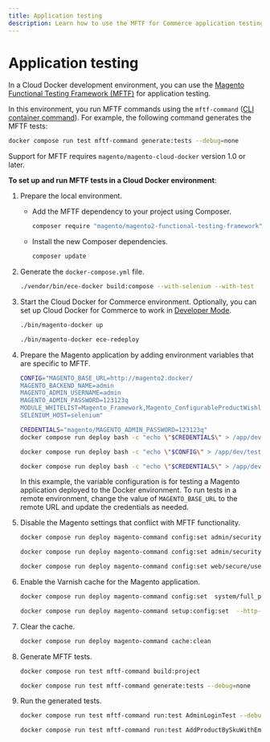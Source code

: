 ```yaml
---
title: Application testing
description: Learn how to use the MFTF for Commerce application testing in the Cloud Docker environment.
---
```


# Application testing

In a Cloud Docker development environment, you can use the [Magento Functional Testing Framework (MFTF)][MFTF docs] for application testing.

In this environment, you run MFTF commands using the `mftf-command` ([CLI container command](../containers/cli.md#cli-container-commands)). For example, the following command generates the MFTF tests:

```bash
docker compose run test mftf-command generate:tests --debug=none
```

<InlineAlert variant="info" slots="text"/>

Support for MFTF requires `magento/magento-cloud-docker` version 1.0 or later.

**To set up and run MFTF tests in a Cloud Docker environment**:

1. Prepare the local environment.

   -  Add the MFTF dependency to your project using Composer.

      ```bash
      composer require "magento/magento2-functional-testing-framework" --no-update
      ```

   -  Install the new Composer dependencies.

      ```bash
      composer update
      ```

1. Generate the `docker-compose.yml` file.

   ```bash
   ./vendor/bin/ece-docker build:compose --with-selenium --with-test
   ```

1. Start the Cloud Docker for Commerce environment. Optionally, you can set up Cloud Docker for Commerce to work in [Developer Mode](../deploy/developer-mode.md).

   ```bash
   ./bin/magento-docker up
   ```

   ```bash
   ./bin/magento-docker ece-redeploy
   ```

1. Prepare the Magento application by adding environment variables that are specific to MFTF.

   ```bash
   CONFIG="MAGENTO_BASE_URL=http://magento2.docker/
   MAGENTO_BACKEND_NAME=admin
   MAGENTO_ADMIN_USERNAME=admin
   MAGENTO_ADMIN_PASSWORD=123123q
   MODULE_WHITELIST=Magento_Framework,Magento_ConfigurableProductWishlist,Magento_ConfigurableProductCatalogSearch
   SELENIUM_HOST=selenium"
   ```

   ```bash
   CREDENTIALS="magento/MAGENTO_ADMIN_PASSWORD=123123q"
   docker compose run deploy bash -c "echo \"$CREDENTIALS\" > /app/dev/tests/acceptance/.credentials"
   ```

   ```bash
   docker compose run deploy bash -c "echo \"$CONFIG\" > /app/dev/tests/acceptance/.env"
   ```

   ```bash
   docker compose run deploy bash -c "echo \"$CREDENTIALS\" > /app/dev/tests/acceptance/.credentials"
   ```

   <!-- <InlineAlert variant="info" slots="text"/> -->

   In this example, the variable configuration is for testing a Magento application deployed to the Docker environment. To run tests in a remote environment, change the value of `MAGENTO_BASE_URL` to the remote URL and update the credentials as needed.

1. Disable the Magento settings that conflict with MFTF functionality.

   ```bash
   docker compose run deploy magento-command config:set admin/security/admin_account_sharing 1
   ```

   ```bash
   docker compose run deploy magento-command config:set admin/security/use_form_key 0
   ```

   ```bash
   docker compose run deploy magento-command config:set web/secure/use_in_adminhtml 0
   ```

1. Enable the Varnish cache for the Magento application.

   ```bash
   docker compose run deploy magento-command config:set  system/full_page_cache/caching_application 2 --lock-env
   ```

   ```bash
   docker compose run deploy magento-command setup:config:set  --http-cache-hosts=varnish
   ```

1. Clear the cache.

   ```bash
   docker compose run deploy magento-command cache:clean
   ```

1. Generate MFTF tests.

   ```bash
   docker compose run test mftf-command build:project
   ```

   ```bash
   docker compose run test mftf-command generate:tests --debug=none
   ```

1. Run the generated tests.

   ```bash
   docker compose run test mftf-command run:test AdminLoginTest --debug=none
   ```

   ```bash
   docker compose run test mftf-command run:test AddProductBySkuWithEmptyQtyTest --debug=none
   ```

<!-- link definitions -->

[MFTF docs]: https://developer.adobe.com/commerce/testing/functional-testing-framework/
